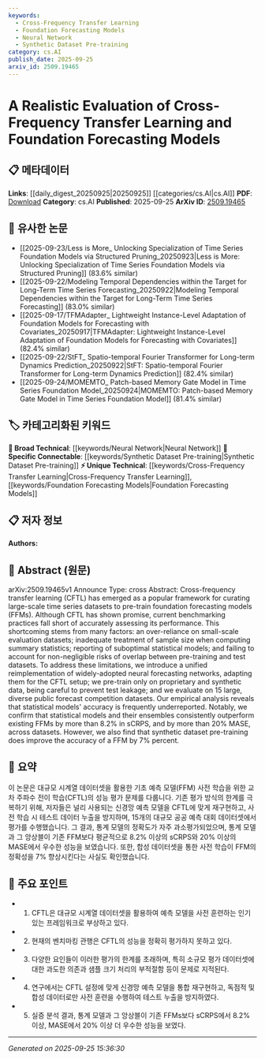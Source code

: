 ```yaml
---
keywords:
  - Cross-Frequency Transfer Learning
  - Foundation Forecasting Models
  - Neural Network
  - Synthetic Dataset Pre-training
category: cs.AI
publish_date: 2025-09-25
arxiv_id: 2509.19465
---
```


<!-- KEYWORD_LINKING_METADATA:
{
  "processed_timestamp": "2025-09-25T15:36:30.202173",
  "vocabulary_version": "1.0",
  "selected_keywords": [
    "Cross-Frequency Transfer Learning",
    "Foundation Forecasting Models",
    "Neural Network",
    "Synthetic Dataset Pre-training"
  ],
  "rejected_keywords": [],
  "similarity_scores": {
    "Cross-Frequency Transfer Learning": 0.78,
    "Foundation Forecasting Models": 0.77,
    "Neural Network": 0.7,
    "Synthetic Dataset Pre-training": 0.75
  },
  "extraction_method": "AI_prompt_based",
  "budget_applied": true,
  "candidates_json": {
    "candidates": [
      {
        "surface": "Cross-Frequency Transfer Learning",
        "canonical": "Cross-Frequency Transfer Learning",
        "aliases": [
          "CFTL"
        ],
        "category": "unique_technical",
        "rationale": "This is a specific technique central to the paper's methodology, offering a unique perspective on transfer learning.",
        "novelty_score": 0.75,
        "connectivity_score": 0.68,
        "specificity_score": 0.85,
        "link_intent_score": 0.78
      },
      {
        "surface": "Foundation Forecasting Models",
        "canonical": "Foundation Forecasting Models",
        "aliases": [
          "FFMs"
        ],
        "category": "unique_technical",
        "rationale": "The paper focuses on improving these models, making them a key concept for linking related research.",
        "novelty_score": 0.72,
        "connectivity_score": 0.7,
        "specificity_score": 0.8,
        "link_intent_score": 0.77
      },
      {
        "surface": "Neural Forecasting Networks",
        "canonical": "Neural Network",
        "aliases": [
          "Neural Forecasting Models"
        ],
        "category": "broad_technical",
        "rationale": "These networks are adapted for the CFTL setup, linking to broader neural network research.",
        "novelty_score": 0.55,
        "connectivity_score": 0.85,
        "specificity_score": 0.65,
        "link_intent_score": 0.7
      },
      {
        "surface": "Synthetic Dataset Pre-training",
        "canonical": "Synthetic Dataset Pre-training",
        "aliases": [],
        "category": "specific_connectable",
        "rationale": "This technique is shown to improve model accuracy, making it a valuable link to data preparation strategies.",
        "novelty_score": 0.68,
        "connectivity_score": 0.73,
        "specificity_score": 0.78,
        "link_intent_score": 0.75
      }
    ],
    "ban_list_suggestions": [
      "benchmarking practices",
      "summary statistics",
      "test leakage"
    ]
  },
  "decisions": [
    {
      "candidate_surface": "Cross-Frequency Transfer Learning",
      "resolved_canonical": "Cross-Frequency Transfer Learning",
      "decision": "linked",
      "scores": {
        "novelty": 0.75,
        "connectivity": 0.68,
        "specificity": 0.85,
        "link_intent": 0.78
      }
    },
    {
      "candidate_surface": "Foundation Forecasting Models",
      "resolved_canonical": "Foundation Forecasting Models",
      "decision": "linked",
      "scores": {
        "novelty": 0.72,
        "connectivity": 0.7,
        "specificity": 0.8,
        "link_intent": 0.77
      }
    },
    {
      "candidate_surface": "Neural Forecasting Networks",
      "resolved_canonical": "Neural Network",
      "decision": "linked",
      "scores": {
        "novelty": 0.55,
        "connectivity": 0.85,
        "specificity": 0.65,
        "link_intent": 0.7
      }
    },
    {
      "candidate_surface": "Synthetic Dataset Pre-training",
      "resolved_canonical": "Synthetic Dataset Pre-training",
      "decision": "linked",
      "scores": {
        "novelty": 0.68,
        "connectivity": 0.73,
        "specificity": 0.78,
        "link_intent": 0.75
      }
    }
  ]
}
-->

# A Realistic Evaluation of Cross-Frequency Transfer Learning and Foundation Forecasting Models

## 📋 메타데이터

**Links**: [[daily_digest_20250925|20250925]] [[categories/cs.AI|cs.AI]]
**PDF**: [Download](https://arxiv.org/pdf/2509.19465.pdf)
**Category**: cs.AI
**Published**: 2025-09-25
**ArXiv ID**: [2509.19465](https://arxiv.org/abs/2509.19465)

## 🔗 유사한 논문
- [[2025-09-23/Less is More_ Unlocking Specialization of Time Series Foundation Models via Structured Pruning_20250923|Less is More: Unlocking Specialization of Time Series Foundation Models via Structured Pruning]] (83.6% similar)
- [[2025-09-22/Modeling Temporal Dependencies within the Target for Long-Term Time Series Forecasting_20250922|Modeling Temporal Dependencies within the Target for Long-Term Time Series Forecasting]] (83.0% similar)
- [[2025-09-17/TFMAdapter_ Lightweight Instance-Level Adaptation of Foundation Models for Forecasting with Covariates_20250917|TFMAdapter: Lightweight Instance-Level Adaptation of Foundation Models for Forecasting with Covariates]] (82.4% similar)
- [[2025-09-22/StFT_ Spatio-temporal Fourier Transformer for Long-term Dynamics Prediction_20250922|StFT: Spatio-temporal Fourier Transformer for Long-term Dynamics Prediction]] (82.4% similar)
- [[2025-09-24/MOMEMTO_ Patch-based Memory Gate Model in Time Series Foundation Model_20250924|MOMEMTO: Patch-based Memory Gate Model in Time Series Foundation Model]] (81.4% similar)

## 🏷️ 카테고리화된 키워드
**🧠 Broad Technical**: [[keywords/Neural Network|Neural Network]]
**🔗 Specific Connectable**: [[keywords/Synthetic Dataset Pre-training|Synthetic Dataset Pre-training]]
**⚡ Unique Technical**: [[keywords/Cross-Frequency Transfer Learning|Cross-Frequency Transfer Learning]], [[keywords/Foundation Forecasting Models|Foundation Forecasting Models]]

## 📋 저자 정보

**Authors:** 

## 📄 Abstract (원문)

arXiv:2509.19465v1 Announce Type: cross 
Abstract: Cross-frequency transfer learning (CFTL) has emerged as a popular framework for curating large-scale time series datasets to pre-train foundation forecasting models (FFMs). Although CFTL has shown promise, current benchmarking practices fall short of accurately assessing its performance. This shortcoming stems from many factors: an over-reliance on small-scale evaluation datasets; inadequate treatment of sample size when computing summary statistics; reporting of suboptimal statistical models; and failing to account for non-negligible risks of overlap between pre-training and test datasets. To address these limitations, we introduce a unified reimplementation of widely-adopted neural forecasting networks, adapting them for the CFTL setup; we pre-train only on proprietary and synthetic data, being careful to prevent test leakage; and we evaluate on 15 large, diverse public forecast competition datasets. Our empirical analysis reveals that statistical models' accuracy is frequently underreported. Notably, we confirm that statistical models and their ensembles consistently outperform existing FFMs by more than 8.2% in sCRPS, and by more than 20% MASE, across datasets. However, we also find that synthetic dataset pre-training does improve the accuracy of a FFM by 7% percent.

## 📝 요약

이 논문은 대규모 시계열 데이터셋을 활용한 기초 예측 모델(FFM) 사전 학습을 위한 교차 주파수 전이 학습(CFTL)의 성능 평가 문제를 다룹니다. 기존 평가 방식의 한계를 극복하기 위해, 저자들은 널리 사용되는 신경망 예측 모델을 CFTL에 맞게 재구현하고, 사전 학습 시 테스트 데이터 누출을 방지하며, 15개의 대규모 공공 예측 대회 데이터셋에서 평가를 수행했습니다. 그 결과, 통계 모델의 정확도가 자주 과소평가되었으며, 통계 모델과 그 앙상블이 기존 FFM보다 평균적으로 8.2% 이상의 sCRPS와 20% 이상의 MASE에서 우수한 성능을 보였습니다. 또한, 합성 데이터셋을 통한 사전 학습이 FFM의 정확성을 7% 향상시킨다는 사실도 확인했습니다.

## 🎯 주요 포인트

- 1. CFTL은 대규모 시계열 데이터셋을 활용하여 예측 모델을 사전 훈련하는 인기 있는 프레임워크로 부상하고 있다.
- 2. 현재의 벤치마킹 관행은 CFTL의 성능을 정확히 평가하지 못하고 있다.
- 3. 다양한 요인들이 이러한 평가의 한계를 초래하며, 특히 소규모 평가 데이터셋에 대한 과도한 의존과 샘플 크기 처리의 부적절함 등이 문제로 지적된다.
- 4. 연구에서는 CFTL 설정에 맞게 신경망 예측 모델을 통합 재구현하고, 독점적 및 합성 데이터로만 사전 훈련을 수행하여 테스트 누출을 방지하였다.
- 5. 실증 분석 결과, 통계 모델과 그 앙상블이 기존 FFMs보다 sCRPS에서 8.2% 이상, MASE에서 20% 이상 더 우수한 성능을 보였다.


---

*Generated on 2025-09-25 15:36:30*